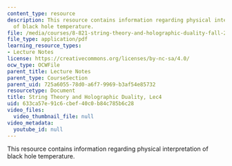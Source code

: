 ```yaml
---
content_type: resource
description: This resource contains information regarding physical interpretation
  of black hole temperature.
file: /media/courses/8-821-string-theory-and-holographic-duality-fall-2014/633ca57e91c6cbef40c0b84c785b6c28_MIT8_821S15_Lec4.pdf
file_type: application/pdf
learning_resource_types:
- Lecture Notes
license: https://creativecommons.org/licenses/by-nc-sa/4.0/
ocw_type: OCWFile
parent_title: Lecture Notes
parent_type: CourseSection
parent_uid: 725a6055-78d0-a6f7-9969-b3af54e85732
resourcetype: Document
title: String Theory and Holographic Duality, Lec4
uid: 633ca57e-91c6-cbef-40c0-b84c785b6c28
video_files:
  video_thumbnail_file: null
video_metadata:
  youtube_id: null
---
```

This resource contains information regarding physical interpretation of black hole temperature.